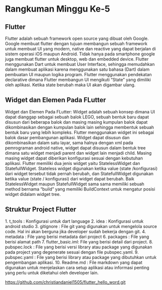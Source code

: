 <h1> Rangkuman Minggu Ke-5 </h1>
<h2> Flutter </h2>
Flutter adalah sebuah framework open source yang dibuat oleh Google.
Google membuat flutter dengan tujuan membangun sebuah framework untuk membuat UI yang modern, native dan reactive yang dapat berjalan di sistem operasi iOS maupun Android.
Tidak hanya pada smartphone google juga membuat flutter untuk desktop, web dan embedded device.
Flutter menggunakan Dart untuk membuat User Interface, sehingga memudahkan dalam membuat aplikasi karena menggunakan satu bahasa (Dart) dalam pembuatan UI maupun logika program.
Flutter menggunakan pendekatan declarative dimana Flutter membangun UI mengikuti “State” yang dimiliki oleh aplikasi. Ketika state berubah maka UI akan digambar ulang.


<h2> Widget dan Elemen Pada FLutter </h2>
Widget dan Elemen Pada FLutter: Widget adalah sebuah konsep dimana UI dapat dianggap sebagai sebuah balok LEGO,
sebuah bentuk baru dapat disusun dari beberapa balok dan masing masing kumpulan balok dapat dikombinasikan dengan kumpulan balok lain sehingga membentuk sebuah bentuk baru yang lebih kompleks.
Flutter menggunakan widget ini sebagai balok dasar pembangunan aplikasi.
Widget dapat disusun dan dikombinasikan dalam satu layar, sama halnya dengan xml pada pemrograman android native, widget dapat disusun dalam bentuk tree dimana satu widget menjadi parent dan widget lain menjadi child.
Masing masing widget dapat diberikan konfigurasi sesuai dengan kebutuhan aplikasi. Flutter memiliki dua jenis widget yaitu StatelessWidget dan StatefullWidget.
Stateless widget digunakan ketika value (state /konfigurasi) dari widget tersebut tidak pernah berubah, dan StatefullWidget digunakan ketika value (state / konfigurasi) dari widget dapat berubah.
Baik StatelessWidget maupun StatefullWidget sama sama memiliki sebuah method bernama “build” yang memiliki BuildContext untuk mengatur posisi widget didalam widget tree.

<h2> Struktur Project Flutter </h2>
1. t_tools : Konfigurasi untuk dart language
2. idea : Konfigurasi untuk android studio
3. gitignore : File git yang digunakan untuk mengelola source code. Hal ini akan berguna jika developer sudah bekerja dengan git.
4.  metadata : File yang berisi metadata dari project
6. packages : File yang berisi alamat path
7. flutter_basic.iml: File yang berisi detail dari project.
8. pubspec.lock : File yang berisi versi library atau package yang digunakan pada project yang degenerate sesuai dengan file pubspec.yaml.
9. pubspec.yaml : File yang berisi library atau package yang dibutuhkan untuk pengembangan aplikasi.
10. Readme.md : File markdown yang dapat digunakan untuk menjelaskan cara setup aplikasi atau informasi penting yang perlu untuk diketahui oleh developer lain.


https://github.com/christiandaniel1505/flutter_hello_word.git
